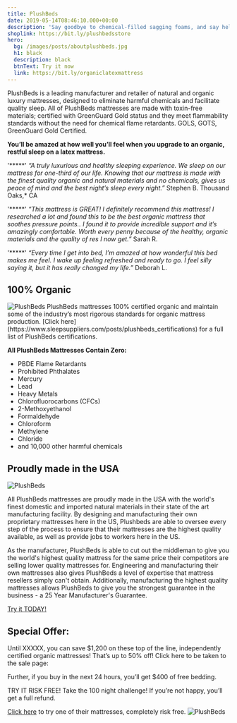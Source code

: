 ```yaml
---
title: PlushBeds
date: 2019-05-14T08:46:10.000+00:00
description: 'Say goodbye to chemical-filled sagging foams, and say hello to luxurious, organic sleep for you & your family.'
shoplink: https://bit.ly/plushbedsstore
hero:
  bg: /images/posts/aboutplushbeds.jpg
  h1: black
  description: black
  btnText: Try it now
  link: https://bit.ly/organiclatexmattress
---
```



PlushBeds is a leading manufacturer and retailer of natural and organic luxury mattresses, designed to eliminate harmful chemicals and facilitate quality sleep. All of PlushBeds mattresses are made with toxin-free materials; certified with GreenGuard Gold status and they meet flammability standards without the need for chemical flame retardants. GOLS, GOTS, GreenGuard Gold Certified.

**You’ll be amazed at how well you’ll feel when you upgrade to an organic, restful sleep on a latex mattress.**

'*****'
*“A truly luxurious and healthy sleeping experience. We sleep on our mattress for one-third of our life. Knowing that our mattress is made with the finest quality organic and natural materials and no chemicals, gives us peace of mind and the best night’s sleep every night.”* Stephen B. Thousand Oaks,* CA

'*****'
*“This mattress is GREAT! I definitely recommend this mattress! I researched a lot and found this to be the best organic mattress that soothes pressure points.. I found it to provide incredible support and it’s amazingly comfortable. Worth every penny because of the healthy, organic materials and the quality of res I now get.”* Sarah R.

'*****'
*“Every time I get into bed, I’m amazed at how wonderful this bed makes me feel. I wake up feeling refreshed and ready to go. I feel silly saying it, but it has really changed my life.”* Deborah L.

## 100% Organic
<img src="https://www.plushbeds.com/assets/images/images_aboutus/IMG_02.jpg" alt="PlushBeds" class="TextWrapRight"> 
PlushBeds mattresses 100% certified organic and maintain some of the industry’s most rigorous standards for organic mattress production. [Click here](https://www.sleepsuppliers.com/posts/plushbeds_certifications) for a full list of PlushBeds certifications. 


**All PlushBeds Mattresses Contain Zero:**

 - PBDE Flame Retardants 
 - Prohibited Phthalates 
 - Mercury 
 - Lead 
 - Heavy Metals
 - Chlorofluorocarbons (CFCs) 
 - 2-Methoxyethanol 
 - Formaldehyde 
 - Chloroform
 - Methylene 
 - Chloride 
 - and 10,000 other harmful chemicals

## Proudly made in the USA
<img src="https://www.plushbeds.com/assets/images/images_certifications/Certifications_15.jpg" alt="PlushBeds" class="TextWrapLeft"> 

All PlushBeds mattresses are proudly made in the USA with the world's finest domestic and imported natural materials in their state of the art manufacturing facility. By designing and manufacturing their own proprietary mattresses here in the US, Plushbeds are able to oversee every step of the process to ensure that their mattresses are the highest quality available, as well as provide jobs to workers here in the US.

As the manufacturer, PlushBeds is able to cut out the middleman to give you the world's highest quality mattress for the same price their competitors are selling lower quality mattresses for. Engineering and manufacturing their own mattresses also gives PlushBeds a level of expertise that mattress resellers simply can't obtain. Additionally, manufacturing the highest quality mattresses allows PlushBeds to give you the strongest guarantee in the business - a 25 Year Manufacturer's Guarantee.

[Try it TODAY!](bit.ly/organiclatexmattress)

## Special Offer:
Until XXXXX, you can save $1,200 on these top of the line, independently certified organic mattresses! That’s up to 50% off! Click here to be taken to the sale page:

Further, if you buy in the next 24 hours, you’ll get $400 of free bedding.

TRY IT RISK FREE! Take the 100 night challenge! If you’re not happy, you’ll get a full refund.  

[Click here](bit.ly/organiclatexmattress) to try one of their mattresses, completely risk free.
<img src="https://www.plushbeds.com/assets/images/images_aboutus/IMG_06.jpg" alt="PlushBeds" class="responsive"> 

